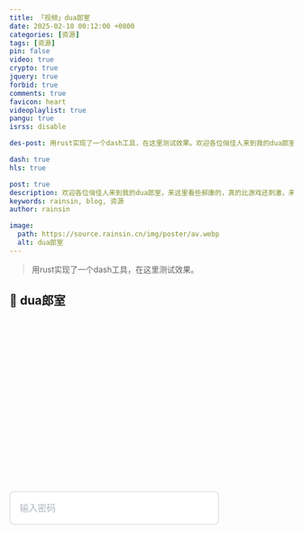 ```yaml
---
title: 「视频」dua郎室
date: 2025-02-10 00:12:00 +0800
categories: [资源]
tags: [资源]
pin: false
video: true
crypto: true
jquery: true
forbid: true
comments: true
favicon: heart
videoplaylist: true
pangu: true
isrss: disable

des-post: 用rust实现了一个dash工具，在这里测试效果。欢迎各位俏佳人来到我的dua郎室，来这里看些郝康的，真的比游戏还刺激，来我这里看一晚吧。

dash: true
hls: true

post: true
description: 欢迎各位俏佳人来到我的dua郎室，来这里看些郝康的，真的比游戏还刺激，来我这里看一晚吧。
keywords: rainsin, blog, 资源
author: rainsin

image:
  path: https://source.rainsin.cn/img/poster/av.webp
  alt: dua郎室
---
```


<script src="/assets/post/video/video.js"></script>

<style>
:root {
            --primary-color: #3b82f6;
            --primary-hover: #2563eb;
            --success-color: #10b981;
            --warning-color: #f59e0b;
            --danger-color: #ef4444;
            --bg-color: #f9fafb;
            --card-bg: #ffffff;
            --text-color: #1f2937;
            --text-muted: #6b7280;
            --border-color: #e5e7eb;
            --border-focus: #3b82f6;
            --shadow-color: rgba(0, 0, 0, 0.1);
            --input-bg: #ffffff;
            --input-text: #1f2937;
            --placeholder-color: #9ca3af;
            --transition: all 0.3s cubic-bezier(0.4, 0, 0.2, 1);
        }

        [data-theme="dark"], 
        [data-mode="dark"] {
            --bg-color: #0f172a;
            --card-bg: #1e293b;
            --text-color: #f1f5f9;
            --text-muted: #94a3b8;
            --border-color: #334155;
            --border-focus: #60a5fa;
            --shadow-color: rgba(0, 0, 0, 0.3);
            --input-bg: #334155;
            --input-text: #f1f5f9;
            --placeholder-color: #64748b;
        }

        .middle {
            position: relative;
            display: flex;
            gap: 12px;
            align-items: stretch;
            margin: 20px 0;
            transition: var(--transition);
        }

        .input-wrapper {
    position: relative;
    flex: 1;
    transition: var(--transition);
}

.input-wrapper:not(.focused) {
    flex: 1;
    width: 100%;
}

/* 聚焦时的状态 */
.input-wrapper.focused {
    flex: 1;
    width: calc(100% - 132px); /* 减去按钮宽度 + gap */
}

        .email-field {
            width: 100%;
            padding: 16px 50px 16px 16px;
            border: 2px solid var(--border-color);
            border-radius: 8px;
            font-size: 16px;
            background: var(--input-bg);
            color: var(--input-text);
            transition: var(--transition);
            outline: none;
            font-family: inherit;
            line-height: 1.5;
        }

        .email-field:focus {
            border-color: var(--border-focus);
            box-shadow: 0 0 0 3px rgba(59, 130, 246, 0.1);
            transform: translateY(-1px);
            background: var(--input-bg);
            color: var(--input-text);
        }

        .email-field.active {
            border-color: var(--primary-color);
            box-shadow: 0 0 0 3px rgba(59, 130, 246, 0.15);
            background: var(--input-bg);
            color: var(--input-text);
        }

        .email-field::placeholder {
            color: var(--placeholder-color);
            transition: var(--transition);
            opacity: 0.8;
        }

        .email-field:focus::placeholder {
            color: var(--placeholder-color);
            opacity: 0.5;
        }

        /* 确保选中文本的可见性 */
        .email-field::selection {
            background: var(--primary-color);
            color: white;
        }

        .email-field::-moz-selection {
            background: var(--primary-color);
            color: white;
        }

        /* 密码可见性切换按钮 */
        .password-toggle {
            position: absolute;
            right: 16px;
            top: 50%;
            transform: translateY(-50%);
            background: none;
            border: none;
            color: var(--text-muted);
            cursor: pointer;
            font-size: 16px;
            padding: 4px;
            border-radius: 4px;
            transition: var(--transition);
            z-index: 10;
        }

        .password-toggle:hover {
            color: var(--primary-color);
            background: rgba(59, 130, 246, 0.1);
        }

        .password-toggle:focus {
            outline: 2px solid var(--border-focus);
            outline-offset: 2px;
        }

        .subscribe-button {
    padding: 16px 20px;
    background: var(--primary-color);
    color: white;
    border: none;
    border-radius: 8px;
    font-size: 16px;
    font-weight: 600;
    cursor: pointer;
    transition: var(--transition);
    min-width: 120px;
    position: relative;
    overflow: hidden;
    transform: translateX(100%);
    opacity: 0;
    visibility: hidden;
    width: 120px; /* 固定宽度 */
}

        .subscribe-button.show {
            transform: translateX(0);
            opacity: 1;
            visibility: visible;
        }

        .subscribe-button:hover:not(:disabled) {
            background: var(--primary-hover);
            transform: translateX(0) translateY(-2px);
            box-shadow: 0 8px 25px rgba(59, 130, 246, 0.3);
        }

        .subscribe-button:active:not(:disabled) {
            transform: translateX(0) translateY(-1px);
        }

        .subscribe-button:disabled {
            opacity: 0.6;
            cursor: not-allowed;
            transform: translateX(0);
        }

        .subscribe-button .loading {
            animation: spin 1s linear infinite;
        }

        @keyframes spin {
            0% { transform: rotate(0deg); }
            100% { transform: rotate(360deg); }
        }

        /* 状态消息 */
        .message {
            margin-top: 20px;
            padding: 12px 16px;
            border-radius: 8px;
            font-size: 14px;
            font-weight: 500;
            display: none;
            align-items: center;
            gap: 8px;
            animation: slideDown 0.3s ease;
        }

        .message.success {
            background: rgba(16, 185, 129, 0.1);
            color: var(--success-color);
            border: 1px solid rgba(16, 185, 129, 0.2);
        }

        .message.error {
            background: rgba(239, 68, 68, 0.1);
            color: var(--danger-color);
            border: 1px solid rgba(239, 68, 68, 0.2);
        }

        .message.warning {
            background: rgba(245, 158, 11, 0.1);
            color: var(--warning-color);
            border: 1px solid rgba(245, 158, 11, 0.2);
        }

        [data-theme="dark"] .message.success,
        [data-mode="dark"] .message.success {
            background: rgba(16, 185, 129, 0.15);
            color: #34d399;
            border-color: rgba(16, 185, 129, 0.3);
        }

        [data-theme="dark"] .message.error,
        [data-mode="dark"] .message.error {
            background: rgba(239, 68, 68, 0.15);
            color: #f87171;
            border-color: rgba(239, 68, 68, 0.3);
        }

        [data-theme="dark"] .message.warning,
        [data-mode="dark"] .message.warning {
            background: rgba(245, 158, 11, 0.15);
            color: #fbbf24;
            border-color: rgba(245, 158, 11, 0.3);
        }

        @keyframes slideDown {
            0% {
                opacity: 0;
                transform: translateY(-10px);
            }
            100% {
                opacity: 1;
                transform: translateY(0);
            }
        }

        /* 主题切换 */
        .theme-toggle {
            position: fixed;
            top: 20px;
            right: 20px;
            background: var(--card-bg);
            border: 2px solid var(--border-color);
            border-radius: 50%;
            width: 50px;
            height: 50px;
            display: flex;
            align-items: center;
            justify-content: center;
            cursor: pointer;
            font-size: 18px;
            color: var(--text-color);
            transition: var(--transition);
            box-shadow: 0 4px 12px var(--shadow-color);
            z-index: 1000;
        }

        .theme-toggle:hover {
            background: var(--primary-color);
            color: white;
            transform: scale(1.1);
            border-color: var(--primary-color);
        }

        .theme-toggle:focus {
            outline: 2px solid var(--border-focus);
            outline-offset: 2px;
        }

        /* Jekyll 兼容性 */
        .highlight .email-field {
            background: var(--input-bg) !important;
            color: var(--input-text) !important;
        }

        /* 覆盖可能的 Jekyll 样式 */
        .middle input[type="password"] {
            background: var(--input-bg) !important;
            color: var(--input-text) !important;
            border-color: var(--border-color) !important;
        }

        .middle input[type="password"]:focus {
            background: var(--input-bg) !important;
            color: var(--input-text) !important;
            border-color: var(--border-focus) !important;
        }

        .middle input[type="text"] {
            background: var(--input-bg) !important;
            color: var(--input-text) !important;
            border-color: var(--border-color) !important;
        }

        .middle input[type="text"]:focus {
            background: var(--input-bg) !important;
            color: var(--input-text) !important;
            border-color: var(--border-focus) !important;
        }

        /* 响应式设计 */
        @media (max-width: 480px) {
            .container {
                padding: 30px 20px;
            }
            
            .middle {
                flex-direction: column;
                gap: 16px;
            }
            
            .subscribe-button {
                width: 100%;
                transform: translateY(100%);
            }
            
            .subscribe-button.show {
                transform: translateY(0);
            }
        }

        /* 额外的视觉效果 */
        .middle::before {
            content: '';
            position: absolute;
            top: -2px;
            left: -2px;
            right: -2px;
            bottom: -2px;
            background: linear-gradient(45deg, var(--primary-color), var(--success-color));
            border-radius: 10px;
            opacity: 0;
            transition: var(--transition);
            z-index: -1;
        }

        .middle:focus-within::before {
            opacity: 0.1;
        }

        .easter-egg {
            position: fixed;
            top: 50%;
            left: 50%;
            transform: translate(-50%, -50%);
            font-size: 3rem;
            opacity: 0;
            pointer-events: none;
            animation: bounce 2s ease-in-out;
        }

        @keyframes bounce {
            0%, 100% { 
                opacity: 0;
                transform: translate(-50%, -50%) scale(0.5);
            }
            50% { 
                opacity: 1;
                transform: translate(-50%, -50%) scale(1.2);
            }
        }

/* 视频信息区域 - Notion风格适配博客 */
.video-info {
    margin: 24px 0;
    opacity: 0;
    transform: translateY(20px);
    transition: all 0.4s ease;
    background: var(--card-bg, #fff);
    border: 1px solid var(--card-border-color, #e9ecef);
    border-radius: 12px;
    overflow: hidden;
    box-shadow: 0 2px 8px rgba(0, 0, 0, 0.08);
}

.video-info.visible {
    opacity: 1;
    transform: translateY(0);
}

[data-mode="dark"] .video-info {
    background: var(--card-bg, #1e1e1e);
    border-color: var(--card-border-color, #3a3a3a);
    box-shadow: 0 2px 8px rgba(0, 0, 0, 0.2);
}

.video-info-header {
    padding: 28px 28px 0 28px;
}

.video-info-title {
    font-size: 28px;
    font-weight: 700;
    color: var(--heading-color, #212529);
    margin-bottom: 16px;
    line-height: 1.3;
}

[data-mode="dark"] .video-info-title {
    color: var(--heading-color, #e9ecef);
}

.video-info-content {
    padding: 0 28px 28px 28px;
}

.info-meta-grid {
    display: grid;
    grid-template-columns: repeat(auto-fit, minmax(180px, 1fr));
    gap: 16px;
    margin-bottom: 20px;
    padding: 18px;
    background: var(--card-header-bg, #f8f9fa);
    border-radius: 8px;
    border: 1px solid var(--card-border-color, #e9ecef);
}

[data-mode="dark"] .info-meta-grid {
    background: var(--card-header-bg, #2a2a2a);
    border-color: var(--card-border-color, #3a3a3a);
}

.meta-item {
    display: flex;
    flex-direction: column;
    gap: 4px;
}

.meta-label {
    font-size: 11px;
    font-weight: 600;
    color: var(--text-muted, #6c757d);
    text-transform: uppercase;
    letter-spacing: 0.5px;
}

.meta-value {
    font-size: 14px;
    color: var(--text-color, #212529);
    font-weight: 500;
    line-height: 1.4;
}

[data-mode="dark"] .meta-value {
    color: var(--text-color, #e9ecef);
}

.info-plot {
    font-size: 15px;
    line-height: 1.6;
    color: var(--text-color, #212529);
    margin-bottom: 20px;
    padding: 18px;
    background: var(--card-header-bg, #f8f9fa);
    border-radius: 8px;
    border-left: 4px solid var(--link-color, #007bff);
}

[data-mode="dark"] .info-plot {
    background: var(--card-header-bg, #2a2a2a);
    color: var(--text-color, #e9ecef);
}

.tags-section {
    margin-bottom: 24px;
}

.tags-title {
    font-size: 13px;
    font-weight: 600;
    color: var(--text-muted, #6c757d);
    margin-bottom: 10px;
    text-transform: uppercase;
    letter-spacing: 0.5px;
}

.video-tags {
    display: flex;
    flex-wrap: wrap;
    gap: 8px;
}

.video-tag {
    display: inline-block;
    padding: 6px 12px;
    background: var(--tag-bg, #e9ecef);
    color: var(--text-color, #495057);
    border-radius: 16px;
    font-size: 12px;
    font-weight: 500;
    transition: all 0.2s ease;
    border: 1px solid transparent;
}

.video-tag:hover {
    background: var(--link-color, #007bff);
    color: white;
    transform: translateY(-1px);
}

[data-mode="dark"] .video-tag {
    background: var(--tag-bg, #495057);
    color: var(--text-color, #e9ecef);
}

/* 剧照展示区域 - 瀑布流优化版 */
.stills-section {
    margin-top: 24px;
    border-top: 1px solid var(--card-border-color, #e9ecef);
    padding-top: 24px;
}

[data-mode="dark"] .stills-section {
    border-top-color: var(--card-border-color, #3a3a3a);
}

.stills-title {
    font-size: 18px;
    font-weight: 600;
    color: var(--heading-color, #212529);
    margin-bottom: 16px;
    display: flex;
    align-items: center;
    gap: 8px;
}

[data-mode="dark"] .stills-title {
    color: var(--heading-color, #e9ecef);
}

/* 瀑布流容器 */
.stills-grid {
    column-count: auto;
    column-width: 200px;
    column-gap: 16px;
    width: 100%;
}

/* 剧照项目 */
.still-item {
    position: relative;
    break-inside: avoid;
    margin-bottom: 16px;
    border-radius: 12px;
    overflow: hidden;
    cursor: pointer;
    transition: all 0.3s cubic-bezier(0.4, 0, 0.2, 1);
    background: var(--card-header-bg, #f8f9fa);
    border: 1px solid var(--card-border-color, #e9ecef);
    box-shadow: 0 2px 8px rgba(0, 0, 0, 0.08);
    transform: translateZ(0); /* 启用硬件加速 */
}

.still-item:hover {
    transform: translateY(-4px) scale(1.02);
    box-shadow: 0 12px 40px rgba(0, 0, 0, 0.15);
    border-color: var(--link-color, #007bff);
}

[data-mode="dark"] .still-item {
    background: var(--card-header-bg, #2a2a2a);
    border-color: var(--card-border-color, #3a3a3a);
    box-shadow: 0 2px 8px rgba(0, 0, 0, 0.2);
}

[data-mode="dark"] .still-item:hover {
    box-shadow: 0 12px 40px rgba(0, 0, 0, 0.4);
}

/* 图片容器 */
.still-item img {
    width: 100%;
    height: auto;
    display: block;
    transition: opacity 0.4s ease, transform 0.3s ease;
    object-fit: cover;
}

.still-item:hover img {
    transform: scale(1.05);
}

/* 加载状态 */
.still-loading {
    position: absolute;
    top: 50%;
    left: 50%;
    transform: translate(-50%, -50%);
    color: var(--text-muted, #6c757d);
    font-size: 13px;
    font-weight: 500;
    background: rgba(255, 255, 255, 0.9);
    padding: 8px 12px;
    border-radius: 16px;
    backdrop-filter: blur(4px);
    z-index: 2;
}

[data-mode="dark"] .still-loading {
    background: rgba(0, 0, 0, 0.8);
    color: var(--text-muted, #adb5bd);
}

/* 缓存状态指示器 */
.cache-indicator {
    position: absolute;
    top: 8px;
    right: 8px;
    width: 12px;
    height: 12px;
    border-radius: 50%;
    background: linear-gradient(135deg, #28a745, #20c997);
    opacity: 0;
    transition: all 0.3s ease;
    box-shadow: 0 2px 4px rgba(40, 167, 69, 0.3);
    z-index: 3;
}

.cache-indicator.visible {
    opacity: 1;
    animation: pulse 2s infinite;
}

@keyframes pulse {
    0%, 100% { transform: scale(1); }
    50% { transform: scale(1.1); }
}

/* 图片叠加效果 */
.still-item::before {
    content: '';
    position: absolute;
    top: 0;
    left: 0;
    right: 0;
    bottom: 0;
    background: linear-gradient(
        135deg,
        rgba(0, 123, 255, 0) 0%,
        rgba(0, 123, 255, 0.1) 100%
    );
    opacity: 0;
    transition: opacity 0.3s ease;
    z-index: 1;
}

.still-item:hover::before {
    opacity: 1;
}

/* 响应式断点优化 */
@media (min-width: 1400px) {
    .stills-grid {
        column-width: 240px;
        column-gap: 20px;
    }
    
    .still-item {
        margin-bottom: 20px;
    }
}

@media (min-width: 1200px) and (max-width: 1399px) {
    .stills-grid {
        column-width: 220px;
        column-gap: 18px;
    }
}

@media (min-width: 992px) and (max-width: 1199px) {
    .stills-grid {
        column-width: 200px;
        column-gap: 16px;
    }
}

@media (min-width: 768px) and (max-width: 991px) {
    .stills-grid {
        column-width: 180px;
        column-gap: 14px;
    }
    
    .still-item {
        margin-bottom: 14px;
    }
}

@media (min-width: 576px) and (max-width: 767px) {
    .stills-grid {
        column-width: 160px;
        column-gap: 12px;
    }
    
    .still-item {
        margin-bottom: 12px;
        border-radius: 10px;
    }
}

@media (max-width: 575px) {
    .stills-grid {
        column-count: 2;
        column-width: auto;
        column-gap: 10px;
    }
    
    .still-item {
        margin-bottom: 10px;
        border-radius: 8px;
    }
    
    .still-item:hover {
        transform: translateY(-2px) scale(1.01);
    }
    
    .cache-indicator {
        width: 10px;
        height: 10px;
        top: 6px;
        right: 6px;
    }
    
    .still-loading {
        font-size: 12px;
        padding: 6px 10px;
    }
}

/* 极小屏幕优化 */
@media (max-width: 360px) {
    .stills-grid {
        column-gap: 8px;
    }
    
    .still-item {
        margin-bottom: 8px;
    }
}

/* 支持 Safari 的瀑布流回退 */
@supports not (column-count: auto) {
    .stills-grid {
        display: grid;
        grid-template-columns: repeat(auto-fill, minmax(200px, 1fr));
        gap: 16px;
    }
    
    .still-item {
        aspect-ratio: 16/10;
        margin-bottom: 0;
    }
    
    .still-item img {
        height: 100%;
        object-fit: cover;
    }
}

/* 减少动画和过渡（用户偏好） */
@media (prefers-reduced-motion: reduce) {
    .still-item,
    .still-item img,
    .cache-indicator,
    .still-loading {
        transition: none;
    }
    
    .still-item:hover {
        transform: none;
    }
    
    .cache-indicator.visible {
        animation: none;
    }
}

/* 高对比度模式支持 */
@media (prefers-contrast: high) {
    .still-item {
        border-width: 2px;
    }
    
    .still-item:hover {
        border-color: var(--link-color, #007bff);
        border-width: 3px;
    }
}
</style>

> 用rust实现了一个dash工具，在这里测试效果。

## 💞 dua郎室

<div id="video-box" style="width: 100%;aspect-ratio: 1920 / 1080;margin:20px 0;"></div>


<div class="middle" id="middle">
    <div class="input-wrapper">
        <input type="password" value="" name="EMAIL" class="email-field" id="email-field" placeholder="输入密码" autocomplete="current-password">
        <button type="button" class="password-toggle" onclick="togglePasswordVisibility()">
            <i class="fas fa-eye"></i>
        </button>
    </div>
    <button type="submit" name="subscribe" id="subscribe-button" class="subscribe-button">
        <span class="button-text">验证</span>
        <i class="fas fa-arrow-right"></i>
    </button>
</div>

<div class="video-info"></div>

<script>

        let isLoading = false;
        let clickCount = 0;
        const maxClicks = 5;
        
     
        const emailField = document.getElementById('email-field');
        const subscribeButton = document.getElementById('subscribe-button');
        const message = document.getElementById('message');
        const passwordToggle = document.querySelector('.password-toggle i');

 
        function debounce(func, wait) {
            let timeout;
            return function executedFunction(...args) {
                const later = () => {
                    clearTimeout(timeout);
                    func(...args);
                };
                clearTimeout(timeout);
                timeout = setTimeout(later, wait);
            };
        }

   
        function throttle(func, limit) {
            let inThrottle;
            return function() {
                const args = arguments;
                const context = this;
                if (!inThrottle) {
                    func.apply(context, args);
                    inThrottle = true;
                    setTimeout(() => inThrottle = false, limit);
                }
            }
        }


        emailField.addEventListener('focus', function() {
    this.classList.add('active');
    this.placeholder = '你不会真知道密码吧？';
    document.querySelector('.input-wrapper').classList.add('focused');
    subscribeButton.classList.add('show');
});

 
        emailField.addEventListener('blur', function() {
    setTimeout(() => {
        if (document.activeElement !== subscribeButton) {
            this.classList.remove('active');
            this.placeholder = '输入密码';
            document.querySelector('.input-wrapper').classList.remove('focused');
            subscribeButton.classList.add('show');
        }
    }, 100);
});

        emailField.addEventListener('keypress', function(event) {
            if (event.key === 'Enter') {
                event.preventDefault();
                handleSubmit();
            }
        });


        subscribeButton.addEventListener('click', handleSubmit);


        function handleSubmit() {
            if (isLoading) {
                showEasterEgg();
                return;
            }

            const password = emailField.value.trim();
            
            if (!password) {
                showMessage('请输入密码！', 'warning');
                return;
            }

    
            clickCount++;
            
            if (clickCount >= maxClicks) {
                showMessage('哈哈，你已经尝试了' + maxClicks + '次了！🎉', 'success');
                createConfetti();
                return;
            }

            sendMessage(password);
        }


        function sendMessage(password) {
            isLoading = true;
            

            subscribeButton.disabled = true;
            subscribeButton.innerHTML = '<i class="fas fa-spinner loading"></i> 验证中...';
            
        
            setTimeout(() => {
                isLoading = false;
                subscribeButton.disabled = false;
                subscribeButton.innerHTML = '<span class="button-text">验证</span><i class="fas fa-arrow-right"></i>';
                
         
                const responses = [
                    { type: 'error', message: '密码错误，再试试看？🤔' },
                    { type: 'warning', message: '哎呀，密码不对哦！💭' },
                    { type: 'error', message: '还是不对，要不换个思路？🤯' },
                    { type: 'success', message: '咦，差点就对了！继续加油！💪' }
                ];
                
                const randomResponse = responses[Math.floor(Math.random() * responses.length)];
                showMessage(randomResponse.message, randomResponse.type);
                
     
                emailField.value = '';
                
            }, 1500 + Math.random() * 1000);
        }

    
        function showMessage(text, type = 'info') {
            message.textContent = text;
            message.className = `message ${type}`;
            message.style.display = 'flex';
            
            setTimeout(() => {
                message.style.display = 'none';
            }, 4000);
        }

  
        function showEasterEgg() {
            const messages = [
                '点慢一点！奴家受不了啦！🌶️',
                '哎呀，轻一点嘛！💕',
                '你好急哦！🔥',
                '慢慢来，不要急！😊'
            ];
            
            const randomMessage = messages[Math.floor(Math.random() * messages.length)];
            showMessage(randomMessage, 'warning');
            
     
            const easterEgg = document.createElement('div');
            easterEgg.className = 'easter-egg';
            easterEgg.textContent = '🌶️';
            document.body.appendChild(easterEgg);
            
            setTimeout(() => {
                document.body.removeChild(easterEgg);
            }, 2000);
        }


        function togglePasswordVisibility() {
            const isPassword = emailField.type === 'password';
            emailField.type = isPassword ? 'text' : 'password';
            passwordToggle.className = isPassword ? 'fas fa-eye-slash' : 'fas fa-eye';
        }

 
        function toggleTheme() {
            const body = document.body;
            const html = document.documentElement;
            const themeToggle = document.querySelector('.theme-toggle i');
            
  
            const isDark = body.hasAttribute('data-theme') || 
                          body.hasAttribute('data-mode') || 
                          html.hasAttribute('data-theme') || 
                          html.hasAttribute('data-mode');
            
            if (isDark) {
        
                body.removeAttribute('data-theme');
                body.removeAttribute('data-mode');
                html.removeAttribute('data-theme');
                html.removeAttribute('data-mode');
                themeToggle.className = 'fas fa-moon';
                localStorage.setItem('theme', 'light');
            } else {
           
                body.setAttribute('data-theme', 'dark');
                body.setAttribute('data-mode', 'dark');
                html.setAttribute('data-theme', 'dark');
                html.setAttribute('data-mode', 'dark');
                themeToggle.className = 'fas fa-sun';
                localStorage.setItem('theme', 'dark');
            }
        }


        function initTheme() {
            const savedTheme = localStorage.getItem('theme');
            const body = document.body;
            const html = document.documentElement;
            const themeToggle = document.querySelector('.theme-toggle i');
            
       
            const prefersDark = window.matchMedia('(prefers-color-scheme: dark)').matches;
            const shouldUseDark = savedTheme === 'dark' || (!savedTheme && prefersDark);
            
            if (shouldUseDark) {
                body.setAttribute('data-theme', 'dark');
                body.setAttribute('data-mode', 'dark');
                html.setAttribute('data-theme', 'dark');
                html.setAttribute('data-mode', 'dark');
                if (themeToggle) themeToggle.className = 'fas fa-sun';
            } else {
                if (themeToggle) themeToggle.className = 'fas fa-moon';
            }
        }


        function createConfetti() {
            const colors = ['#ff6b6b', '#4ecdc4', '#45b7d1', '#96ceb4', '#ffeaa7'];
            
            for (let i = 0; i < 50; i++) {
                setTimeout(() => {
                    const confetti = document.createElement('div');
                    confetti.style.position = 'fixed';
                    confetti.style.left = Math.random() * 100 + 'vw';
                    confetti.style.top = '-10px';
                    confetti.style.width = '10px';
                    confetti.style.height = '10px';
                    confetti.style.backgroundColor = colors[Math.floor(Math.random() * colors.length)];
                    confetti.style.borderRadius = '50%';
                    confetti.style.pointerEvents = 'none';
                    confetti.style.zIndex = '9999';
                    confetti.style.transition = 'transform 3s ease-out, opacity 3s ease-out';
                    
                    document.body.appendChild(confetti);
                    
                    setTimeout(() => {
                        confetti.style.transform = `translateY(100vh) rotate(${Math.random() * 360}deg)`;
                        confetti.style.opacity = '0';
                    }, 10);
                    
                    setTimeout(() => {
                        if (confetti.parentNode) {
                            confetti.parentNode.removeChild(confetti);
                        }
                    }, 3000);
                }, i * 100);
            }
        }

     
        document.addEventListener('DOMContentLoaded', function() {
        
            initTheme();
            
     
            window.matchMedia('(prefers-color-scheme: dark)').addEventListener('change', function(e) {
                if (!localStorage.getItem('theme')) {
                    if (e.matches) {
                        document.body.setAttribute('data-theme', 'dark');
                        document.body.setAttribute('data-mode', 'dark');
                        document.documentElement.setAttribute('data-theme', 'dark');
                        document.documentElement.setAttribute('data-mode', 'dark');
                        const themeToggle = document.querySelector('.theme-toggle i');
                        if (themeToggle) themeToggle.className = 'fas fa-sun';
                    } else {
                        document.body.removeAttribute('data-theme');
                        document.body.removeAttribute('data-mode');
                        document.documentElement.removeAttribute('data-theme');
                        document.documentElement.removeAttribute('data-mode');
                        const themeToggle = document.querySelector('.theme-toggle i');
                        if (themeToggle) themeToggle.className = 'fas fa-moon';
                    }
                }
            });
            
 
            setTimeout(() => {
                const emailField = document.getElementById('email-field');
                if (emailField) {
                    emailField.focus();
                }
            }, 500);
        });
    </script>
